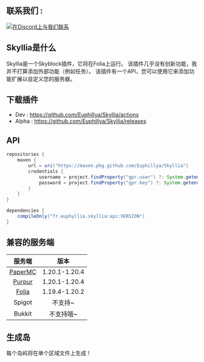 ## 联系我们 :

[![在Discord上与我们联系](https://discord.com/api/guilds/1196471429936463943/widget.png?style=banner2)](https://discord.gg/uUJQEB7XNN)

## Skyllia是什么

Skyllia是一个Skyblock插件，它将在Folia上运行。 该插件几乎没有创新功能，我并不打算添加外部功能（例如任务）。 该插件有一个API，您可以使用它来添加功能扩展以自定义您的服务器。

## 下载插件

- Dev : https://github.com/Euphillya/Skyllia/actions
- Alpha : https://github.com/Euphillya/Skyllia/releases

## API

```groovy
repositories {
    maven {
        url = uri("https://maven.pkg.github.com/Euphillya/Skyllia")
        credentials {
            username = project.findProperty("gpr.user") ?: System.getenv("USERNAME")
            password = project.findProperty("gpr.key") ?: System.getenv("TOKEN")
        }
    }
}

dependencies {
    compileOnly("fr.euphyllia.skyllia:api:VERSION") 
}
```
## 兼容的服务端

|                    服务端                     |     版本      |
|:-----------------------------------------------:|:----------------:|
|  [PaperMC](https://papermc.io/downloads/paper)  |  1.20.1-1.20.4   |
|         [Purpur](https://purpurmc.org)          |  1.20.1-1.20.4   |
|   [Folia](https://papermc.io/software/folia)    |  1.19.4-1.20.2   |
|                     Spigot                      | 不支持~  |
|                     Bukkit                      | 不支持哦~  |

## 生成岛

每个岛屿将在单个区域文件上生成！
